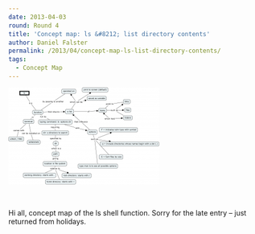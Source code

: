 ```yaml
---
date: 2013-04-03
round: Round 4
title: 'Concept map: ls &#8212; list directory contents'
author: Daniel Falster
permalink: /2013/04/concept-map-ls-list-directory-contents/
tags:
  - Concept Map
---
```

[<img class="alignnone size-medium wp-image-2068" alt="ls -concept map" src="/uploads/2013/04/ls-concept-map1-300x193.png" width="300" height="193" />][1]

&nbsp;

Hi all, concept map of the ls shell function. Sorry for the late entry &#8211; just returned from holidays.

&nbsp;

 [1]: /uploads/2013/04/ls-concept-map1.png
